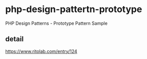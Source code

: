 # php-design-pattertn-prototype
PHP Design Patterns - Prototype Pattern Sample
## detail
https://www.ritolab.com/entry/124
